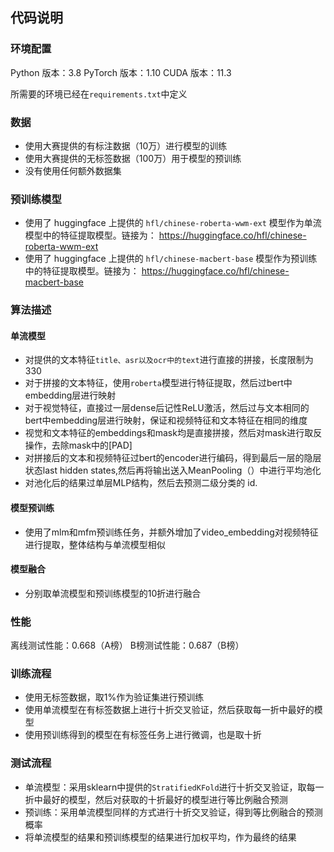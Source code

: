 ## 代码说明
### 环境配置

Python 版本：3.8
PyTorch 版本：1.10
CUDA 版本：11.3

所需要的环境已经在`requirements.txt`中定义

### 数据

* 使用大赛提供的有标注数据（10万）进行模型的训练
* 使用大赛提供的无标签数据（100万）用于模型的预训练
* 没有使用任何额外数据集

### 预训练模型

* 使用了 huggingface 上提供的 `hfl/chinese-roberta-wwm-ext` 模型作为单流模型中的特征提取模型。链接为： https://huggingface.co/hfl/chinese-roberta-wwm-ext
* 使用了 huggingface 上提供的 `hfl/chinese-macbert-base` 模型作为预训练中的特征提取模型。链接为： https://huggingface.co/hfl/chinese-macbert-base

### 算法描述

#### 单流模型
* 对提供的文本特征`title、asr以及ocr中的text`进行直接的拼接，长度限制为330
* 对于拼接的文本特征，使用`roberta`模型进行特征提取，然后过bert中embedding层进行映射
* 对于视觉特征，直接过一层dense后记性ReLU激活，然后过与文本相同的bert中embedding层进行映射，保证和视频特征和文本特征在相同的维度
* 视觉和文本特征的embeddings和mask均是直接拼接，然后对mask进行取反操作，去除mask中的[PAD]
* 对拼接后的文本和视频特征过bert的encoder进行编码，得到最后一层的隐层状态last hidden states,然后再将输出送入MeanPooling（）中进行平均池化
* 对池化后的结果过单层MLP结构，然后去预测二级分类的 id.

#### 模型预训练
* 使用了mlm和mfm预训练任务，并额外增加了video_embedding对视频特征进行提取，整体结构与单流模型相似

#### 模型融合
* 分别取单流模型和预训练模型的10折进行融合

### 性能

离线测试性能：0.668（A榜）
B榜测试性能：0.687（B榜）

### 训练流程
* 使用无标签数据，取1%作为验证集进行预训练
* 使用单流模型在有标签数据上进行十折交叉验证，然后获取每一折中最好的模型
* 使用预训练得到的模型在有标签任务上进行微调，也是取十折


### 测试流程

* 单流模型：采用sklearn中提供的`StratifiedKFold`进行十折交叉验证，取每一折中最好的模型，然后对获取的十折最好的模型进行等比例融合预测
* 预训练：采用单流模型同样的方式进行十折交叉验证，得到等比例融合的预测概率
* 将单流模型的结果和预训练模型的结果进行加权平均，作为最终的结果
